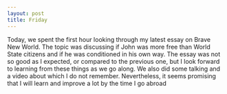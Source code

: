 ```yaml
---
layout: post
title: Friday
---
```

Today, we spent the first hour looking through my latest essay on Brave New World. The topic was discussing if John was more free than World State citizens and if he was conditioned in his own way. The essay was not so good as I expected, or compared to the previous one, but I look forward to learning from these things as we go along. We also did some talking and a video about which I do not remember. Nevertheless, it seems promising that I will learn and improve a lot by the time I go abroad
